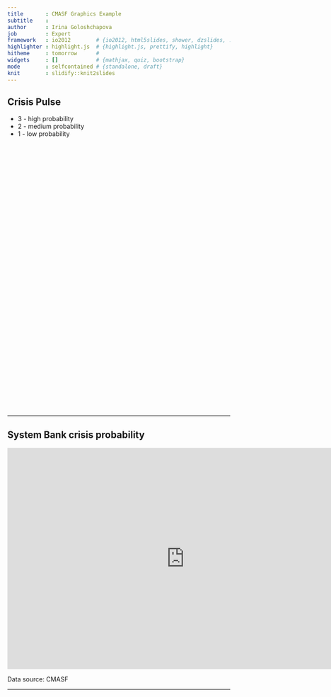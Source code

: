 ```yaml
---
title       : CMASF Graphics Example
subtitle    : 
author      : Irina Goloshchapova
job         : Expert
framework   : io2012        # {io2012, html5slides, shower, dzslides, ...}
highlighter : highlight.js  # {highlight.js, prettify, highlight}
hitheme     : tomorrow      # 
widgets     : []            # {mathjax, quiz, bootstrap}
mode        : selfcontained # {standalone, draft}
knit        : slidify::knit2slides
---
```


## Crisis Pulse
- 3 - high probability
- 2 - medium probability
- 1 - low probability

<!-- Gauge generated in R 3.2.1 by googleVis 0.5.9 package -->
<!-- Fri Jul 24 18:04:28 2015 -->


<!-- jsHeader -->
<script type="text/javascript">
 
// jsData 
function gvisDataGaugeID1c7c71491bcc () {
var data = new google.visualization.DataTable();
var datajson =
[
 [
 "Crisis",
3 
],
[
 "NPL",
3 
],
[
 "Liquidity",
1 
],
[
 "Exch.rate",
2 
] 
];
data.addColumn('string','Indicator');
data.addColumn('number','Probability');
data.addRows(datajson);
return(data);
}
 
// jsDrawChart
function drawChartGaugeID1c7c71491bcc() {
var data = gvisDataGaugeID1c7c71491bcc();
var options = {};
options["allowHtml"] = true;
options["min"] =      0;
options["max"] =      3;
options["greenFrom"] =      0;
options["greenTo"] =    1.5;
options["yellowFrom"] =    1.5;
options["yellowTo"] =    2.5;
options["redFrom"] =    2.5;
options["redTo"] =      3;
options["width"] =    400;
options["height"] =    600;

    var chart = new google.visualization.Gauge(
    document.getElementById('GaugeID1c7c71491bcc')
    );
    chart.draw(data,options);
    

}
  
 
// jsDisplayChart
(function() {
var pkgs = window.__gvisPackages = window.__gvisPackages || [];
var callbacks = window.__gvisCallbacks = window.__gvisCallbacks || [];
var chartid = "gauge";
  
// Manually see if chartid is in pkgs (not all browsers support Array.indexOf)
var i, newPackage = true;
for (i = 0; newPackage && i < pkgs.length; i++) {
if (pkgs[i] === chartid)
newPackage = false;
}
if (newPackage)
  pkgs.push(chartid);
  
// Add the drawChart function to the global list of callbacks
callbacks.push(drawChartGaugeID1c7c71491bcc);
})();
function displayChartGaugeID1c7c71491bcc() {
  var pkgs = window.__gvisPackages = window.__gvisPackages || [];
  var callbacks = window.__gvisCallbacks = window.__gvisCallbacks || [];
  window.clearTimeout(window.__gvisLoad);
  // The timeout is set to 100 because otherwise the container div we are
  // targeting might not be part of the document yet
  window.__gvisLoad = setTimeout(function() {
  var pkgCount = pkgs.length;
  google.load("visualization", "1", { packages:pkgs, callback: function() {
  if (pkgCount != pkgs.length) {
  // Race condition where another setTimeout call snuck in after us; if
  // that call added a package, we must not shift its callback
  return;
}
while (callbacks.length > 0)
callbacks.shift()();
} });
}, 100);
}
 
// jsFooter
</script>
 
<!-- jsChart -->  
<script type="text/javascript" src="https://www.google.com/jsapi?callback=displayChartGaugeID1c7c71491bcc"></script>
 
<!-- divChart -->
  
<div id="GaugeID1c7c71491bcc" 
  style="width: 400; height: 600;">
</div>

---
## System Bank crisis probability

<iframe src="https://plot.ly/~IrinaGoloshchapova/40/none/" width="800" height="500" scrolling="no" frameBorder="0"></iframe>

<span class="footnote">Data source: CMASF</span>

---
